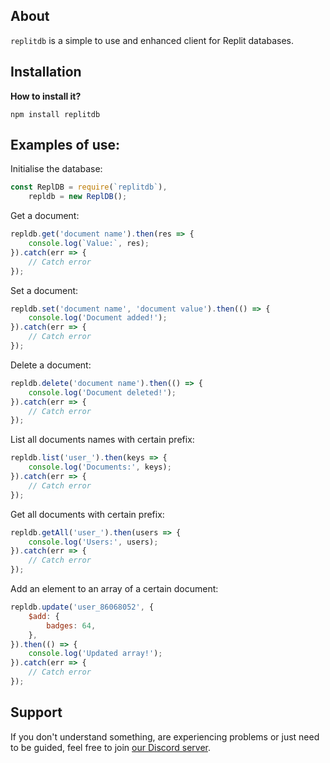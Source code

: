 ## About
`replitdb` is a simple to use and enhanced client for Replit databases.

## Installation
**How to install it?**

```sh-session
npm install replitdb
```

## Examples of use:

Initialise the database:
```js
const ReplDB = require(`replitdb`),
	repldb = new ReplDB();
```

Get a document:
```js
repldb.get('document name').then(res => {
	console.log(`Value:`, res);
}).catch(err => {
	// Catch error
});
```

Set a document:
```js
repldb.set('document name', 'document value').then(() => {
	console.log('Document added!');
}).catch(err => {
	// Catch error
});
```

Delete a document:
```js
repldb.delete('document name').then(() => {
	console.log('Document deleted!');
}).catch(err => {
	// Catch error
});
```

List all documents names with certain prefix:
```js
repldb.list('user_').then(keys => {
	console.log('Documents:', keys);
}).catch(err => {
	// Catch error
});
```

Get all documents with certain prefix:
```js
repldb.getAll('user_').then(users => {
	console.log('Users:', users);
}).catch(err => {
	// Catch error
});
```

Add an element to an array of a certain document:
```js
repldb.update('user_86068052', {
	$add: {
		badges: 64,
	},
}).then(() => {
	console.log('Updated array!');
}).catch(err => {
	// Catch error
});
```


## Support

If you don't understand something, are experiencing problems or just need to be guided, feel free to join [our Discord server](https://discord.com/invite/p6v6VSDSpW).
